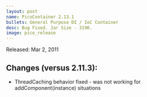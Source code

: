 ```yaml
---
layout: post
name: PicoContainer 2.13.1
bullets: General Purpose DI / IoC Container
desc: Bug Fixed. Jar Size - 319K.
image: pico_release
---
```

Released: Mar 2, 2011

## Changes (versus 2.11.3):

-   ThreadCaching behavior fixed - was not working for addComponent(instance) situations

